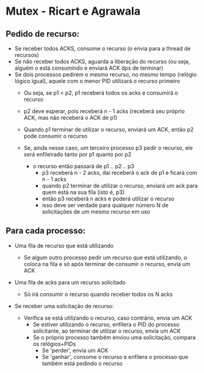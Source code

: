 # Mutex - Ricart e Agrawala

## Pedido de recurso: 
* Se receber todos ACKS, consome o recurso (o envia para a thread de recursos)
* Se não receber todos ACKS, aguarda a liberação do recurso (ou seja, alguém o está consumindo e enviará ACK dps de terminar)
* Se dois processos pedirem o mesmo recurso, no mesmo tempo (relógio lógico igual), aquele com o menor PID utilizará o recurso primeiro
	* Ou seja, se p1 < p2, p1 receberá todos os acks e consumirá o recurso
	* p2 deve esperar, pois receberá n - 1 acks (receberá seu próprio ACK, mas não receberá o ACK de p1)
	* Quando p1 terminar de utilizar o recurso, enviará um ACK, então p2 pode consumir o recurso

	* Se, ainda nesse caso, um terceiro processo p3 pedir o recurso, ele será enfileirado tanto por p1 quanto por p2
		* o recurso então passará de p1 .. p2 .. p3
			* p3 receberá n - 2 acks, daí receberá o ack de p1 e ficará com n - 1 acks
			* quando p2 terminar de utilizar o recurso, enviará um ack para quem está na sua fila (isto é, p3)
			* então p3 receberá n acks e poderá utilizar o recurso
			* isso deve ser verdade para qualquer número N de solicitações de um mesmo recurso em uso



## Para cada processo:
* Uma fila de recurso que está utilizando
	* Se algum outro processo pedir um recurso que está utilizando, o coloca na fila e só após terminar de consumir o recurso, envia um ACK

* Uma fila de acks para um recurso solicitado
	* Só irá consumir o recurso quando receber todos os N acks

* Se receber uma solicitação de recurso:
	* Verifica se está utilizando o recurso, caso contrário, envia um ACK
		* Se estiver utilizando o recurso, enfilera o PID do processo solicitante, ao terminar de utilizar o recurso, envia um ACK
		* Se o próprio processo também enviou uma solicitação, compara os relógios+PIDs
			* Se 'perder', envia um ACK
			* Se 'ganhar', consome o recurso e enfilera o processo que também está pedindo o recurso
